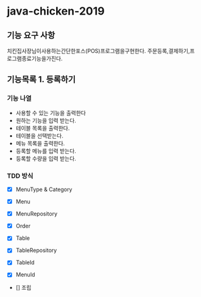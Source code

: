 # java-chicken-2019

## 기능 요구 사항 

치킨집사장님이사용하는간단한포스(POS)프로그램을구현한다. 주문등록,결제하기,프로그램종료기능을가진다.

## 기능목록 1. 등록하기

### 기능 나열

- 사용할 수 있는 기능을 출력한다
- 원하는 기능을 입력 받는다.
- 테이블 목록을 출력한다.
- 테이블을 선택받는다.
- 메뉴 목록을 출력한다.
- 등록할 메뉴를 입력 받는다.
- 등록할 수량을 입력 받는다.

### TDD 방식

- [x] MenuType & Category
- [x] Menu
- [x] MenuRepository
- [x] Order
- [x] Table
- [x] TableRepository

- [x] TableId
- [x] MenuId
- [] 조립